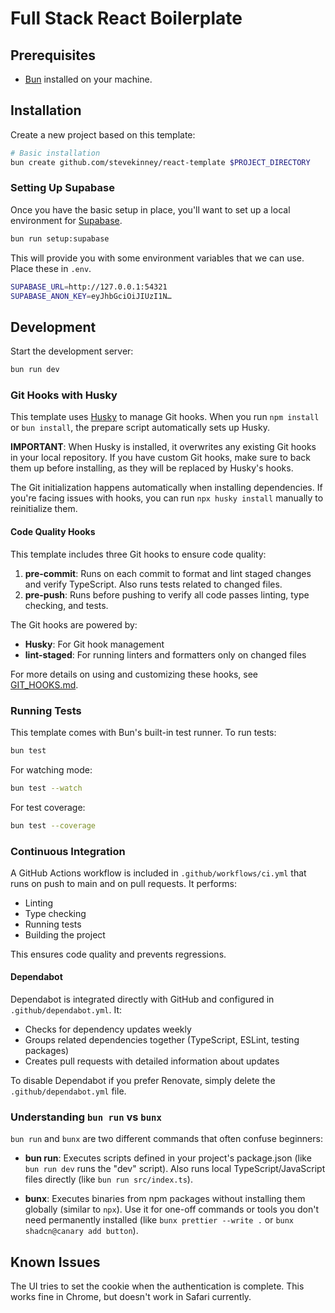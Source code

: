 # Full Stack React Boilerplate

## Prerequisites

- [Bun](https://bun.sh) installed on your machine.

## Installation

Create a new project based on this template:

```bash
# Basic installation
bun create github.com/stevekinney/react-template $PROJECT_DIRECTORY
```

### Setting Up Supabase

Once you have the basic setup in place, you'll want to set up a local environment for [Supabase](https://supabase.com).

```sh
bun run setup:supabase
```

This will provide you with some environment variables that we can use. Place these in `.env`.

```sh
SUPABASE_URL=http://127.0.0.1:54321
SUPABASE_ANON_KEY=eyJhbGciOiJIUzI1N…
```

## Development

Start the development server:

```bash
bun run dev
```

### Git Hooks with Husky

This template uses [Husky](https://typicode.github.io/husky/) to manage Git hooks. When you run `npm install` or `bun install`, the prepare script automatically sets up Husky.

**IMPORTANT**: When Husky is installed, it overwrites any existing Git hooks in your local repository. If you have custom Git hooks, make sure to back them up before installing, as they will be replaced by Husky's hooks.

The Git initialization happens automatically when installing dependencies. If you're facing issues with hooks, you can run `npx husky install` manually to reinitialize them.

#### Code Quality Hooks

This template includes three Git hooks to ensure code quality:

1. **pre-commit**: Runs on each commit to format and lint staged changes and verify TypeScript. Also runs tests related to changed files.
2. **pre-push**: Runs before pushing to verify all code passes linting, type checking, and tests.

The Git hooks are powered by:

- **Husky**: For Git hook management
- **lint-staged**: For running linters and formatters only on changed files

For more details on using and customizing these hooks, see [GIT_HOOKS.md](docs/GIT_HOOKS.md).

### Running Tests

This template comes with Bun's built-in test runner. To run tests:

```bash
bun test
```

For watching mode:

```bash
bun test --watch
```

For test coverage:

```bash
bun test --coverage
```

### Continuous Integration

A GitHub Actions workflow is included in `.github/workflows/ci.yml` that runs on push to main and on pull requests. It performs:

- Linting
- Type checking
- Running tests
- Building the project

This ensures code quality and prevents regressions.

#### Dependabot

Dependabot is integrated directly with GitHub and configured in `.github/dependabot.yml`. It:

- Checks for dependency updates weekly
- Groups related dependencies together (TypeScript, ESLint, testing packages)
- Creates pull requests with detailed information about updates

To disable Dependabot if you prefer Renovate, simply delete the `.github/dependabot.yml` file.

### Understanding `bun run` vs `bunx`

`bun run` and `bunx` are two different commands that often confuse beginners:

- **bun run**: Executes scripts defined in your project's package.json (like `bun run dev` runs the "dev" script). Also runs local TypeScript/JavaScript files directly (like `bun run src/index.ts`).

- **bunx**: Executes binaries from npm packages without installing them globally (similar to `npx`). Use it for one-off commands or tools you don't need permanently installed (like `bunx prettier --write .` or `bunx shadcn@canary add button`).

## Known Issues

The UI tries to set the cookie when the authentication is complete. This works fine in Chrome, but doesn't work in Safari currently.

